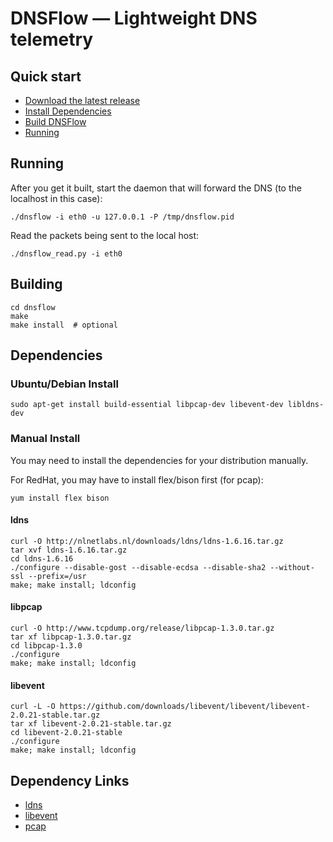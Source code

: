 # DNSFlow &mdash; Lightweight DNS telemetry

## Quick start
 * [Download the latest release](https://github.com/deepfield/dnsflow/archive/master.tar.gz)
 * [Install Dependencies](#dependencies)
 * [Build DNSFlow](#building)
 * [Running](#running)

## Running 
After you get it built, start the daemon that will forward the DNS (to the localhost in this case):
```
./dnsflow -i eth0 -u 127.0.0.1 -P /tmp/dnsflow.pid
```

Read the packets being sent to the local host:
```
./dnsflow_read.py -i eth0
```

## Building
```
cd dnsflow
make
make install  # optional
```

## Dependencies

### Ubuntu/Debian Install
```
sudo apt-get install build-essential libpcap-dev libevent-dev libldns-dev
```

### Manual Install
You may need to install the dependencies for your distribution manually.

For RedHat, you may have to install flex/bison first (for pcap):
```
yum install flex bison
```

#### ldns

```
curl -O http://nlnetlabs.nl/downloads/ldns/ldns-1.6.16.tar.gz
tar xvf ldns-1.6.16.tar.gz
cd ldns-1.6.16
./configure --disable-gost --disable-ecdsa --disable-sha2 --without-ssl --prefix=/usr
make; make install; ldconfig
```

#### libpcap

```
curl -O http://www.tcpdump.org/release/libpcap-1.3.0.tar.gz
tar xf libpcap-1.3.0.tar.gz
cd libpcap-1.3.0
./configure
make; make install; ldconfig
```

#### libevent
```
curl -L -O https://github.com/downloads/libevent/libevent/libevent-2.0.21-stable.tar.gz
tar xf libevent-2.0.21-stable.tar.gz
cd libevent-2.0.21-stable
./configure
make; make install; ldconfig
```

## Dependency Links

- [ldns](http://nlnetlabs.nl/projects/ldns/)
- [libevent](http://monkey.org/~provos/libevent/)
- [pcap](http://www.tcpdump.org/)
